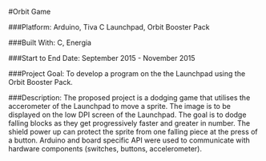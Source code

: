 #Orbit Game

###Platform:
Arduino, Tiva C Launchpad, Orbit Booster Pack

###Built With:
C, Energia

###Start to End Date:
September 2015 - November 2015

###Project Goal: 
To develop a program on the the Launchpad using the Orbit Booster Pack.

###Description:
The proposed project is a dodging game that utilises the accerometer of the Launchpad to move a sprite. The image is to be displayed on the low DPI screen of the Launchpad. The goal is to dodge falling blocks as they get progressively faster and greater in number. The shield power up can protect the sprite from one falling piece at the press of a button. Arduino and board specific API were used to communicate with hardware components (switches, buttons, accelerometer).